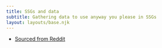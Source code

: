 ```yaml
---
title: SSGs and data
subtitle: Gathering data to use anyway you please in SSGs
layout: layouts/base.njk
---
```


- [Sourced from Reddit](/reddit)
